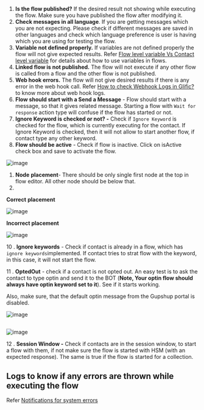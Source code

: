 1. **Is the flow published?** If the desired result not showing while executing the flow. Make sure you have published the flow after modifying it.
1. **Check messages in all language**. If you are getting messages which you are not expecting. Please check if different messages are saved in other languages and check which language preference is user is having which you are using for testing the flow.  
1. **Variable not defined properly.** If variables are not defined properly the flow will not give expected results. Refer  [Flow level variable Vs Contact level variable](https://glific.slab.com/public/posts/9qlaxpa3) for details about how to use variables in flows.
1. **Linked flow is not published.**  The flow will not execute if any other flow is called from a flow and the other flow is not published. 
1. **Web hook errors.** The flow will not give desired results if there is any error in the web hook call. Refer [How to check Webhook Logs in Glific?](https://glific.slab.com/public/posts/nllntvgc)  to know more about web hook logs.
1. **Flow should start with a Send a Message** - Flow should start with a message, so that it gives related message. Starting a flow with `Wait for response` action type will confuse if the flow has started or not.
1. **Ignore Keyword is checked or not? -** Check if `Ignore Keyword` is checked for the flow, which is currently executing for the contact. If Ignore Keyword is checked, then it will not allow to start another flow, if contact type any other keyword.
1. **Flow should be active** - Check if flow is inactive. Click on isActive check box and save to activate the flow.

![image](https://user-images.githubusercontent.com/32592458/220824518-d36eef6e-0a58-44fd-8de5-741fa618f1f2.png)

1. **Node**  **placement**- There should be only single first node at the top in flow editor. All other node should be below that. 
1. 

**Correct**  **placement**

![image](https://user-images.githubusercontent.com/32592458/220824539-c8b92f3a-9a7d-43a9-9dcc-159a9211bed2.png)

**Incorrect placement**

![image](https://user-images.githubusercontent.com/32592458/220824560-8cd4831a-9871-46b5-a664-24e8ed4bbdb2.png)



10 . **Ignore keywords** - Check if contact is already in a flow, which has  `ignore keywords`implemented. If contact tries to strat flow with the keyword, in this case, it will not start the flow.

11 . **OptedOut** - check if a contact is not opted out. An easy test is to ask the contact to type optin and send it to the BOT (**Note, Your optin flow should always have optin keyword set to it**). See if it starts working.

Also, make sure, that the default optin message from the Gupshup portal is disabled.

![image](https://user-images.githubusercontent.com/32592458/220824573-79eec9c5-d95c-49f3-9dcc-efd868d475cb.png)

## 

![image](https://user-images.githubusercontent.com/32592458/220824585-eb9c0995-2bac-424a-b3be-1d4ab0d3d7f9.png)

12 . **Session Window -** Check if contacts are in the session window, to start a flow with them, if not make sure the flow is started with HSM (with an expected response). The same is true if the flow is started for a collection.

## Logs to know if any errors are thrown while executing the flow

Refer [Notifications for system errors](https://glific.slab.com/public/posts/3fwqk0b9)
